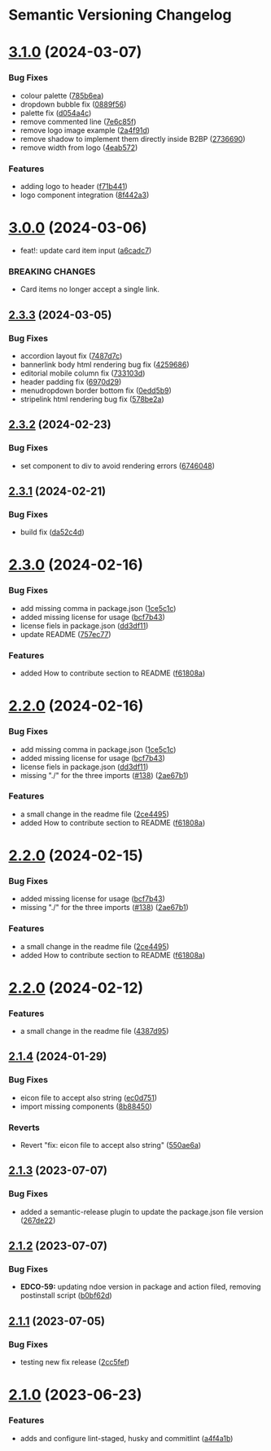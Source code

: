 # Semantic Versioning Changelog

# [3.1.0](https://github.com/pagopa/pagopa-editorial-components/compare/v3.0.0...v3.1.0) (2024-03-07)


### Bug Fixes

* colour palette ([785b6ea](https://github.com/pagopa/pagopa-editorial-components/commit/785b6ea5efee4e1cfa9db5f368e45e7846d617f9))
* dropdown bubble fix ([0889f56](https://github.com/pagopa/pagopa-editorial-components/commit/0889f567416024250e0e33c8735d4044085847db))
* palette fix ([d054a4c](https://github.com/pagopa/pagopa-editorial-components/commit/d054a4c2d804403ed1ce007194c4d4b0270b194d))
* remove commented line ([7e6c85f](https://github.com/pagopa/pagopa-editorial-components/commit/7e6c85ffe6e311e60ba85c180767bce7a554cdc4))
* remove logo image example ([2a4f91d](https://github.com/pagopa/pagopa-editorial-components/commit/2a4f91d69945520995add0a6f83e4b7fc25ca7fe))
* remove shadow to implement them directly inside B2BP ([2736690](https://github.com/pagopa/pagopa-editorial-components/commit/2736690e252b3428d76ea19dc5e6ab37422d0e32))
* remove width from logo ([4eab572](https://github.com/pagopa/pagopa-editorial-components/commit/4eab5726f1afd70b5236f43c0a0b6d1f2b10a2a2))


### Features

* adding logo to header ([f71b441](https://github.com/pagopa/pagopa-editorial-components/commit/f71b441fd09452f162c5e2fa3e5353ac7a7cbe42))
* logo component integration ([8f442a3](https://github.com/pagopa/pagopa-editorial-components/commit/8f442a36d45ee80f03fcb5eead194155019a68c7))

# [3.0.0](https://github.com/pagopa/pagopa-editorial-components/compare/v2.3.3...v3.0.0) (2024-03-06)


* feat!: update card item input ([a6cadc7](https://github.com/pagopa/pagopa-editorial-components/commit/a6cadc7b871fa9e1dbdd82bbd5c36b0e2854ce64))


### BREAKING CHANGES

* Card items no longer accept a single link.

## [2.3.3](https://github.com/pagopa/pagopa-editorial-components/compare/v2.3.2...v2.3.3) (2024-03-05)


### Bug Fixes

* accordion layout fix ([7487d7c](https://github.com/pagopa/pagopa-editorial-components/commit/7487d7c4e9910a6053a56b7203384c02d8e31cb6))
* bannerlink body html rendering bug fix ([4259686](https://github.com/pagopa/pagopa-editorial-components/commit/42596861e91a225701652e399c861604d649540b))
* editorial mobile column fix ([733103d](https://github.com/pagopa/pagopa-editorial-components/commit/733103df0dbd442557294fd2ec3e8d8d3cedbbdd))
* header padding fix ([6970d29](https://github.com/pagopa/pagopa-editorial-components/commit/6970d292e9855f9ad9fa70c1a427f326320254fa))
* menudropdown border bottom fix ([0edd5b9](https://github.com/pagopa/pagopa-editorial-components/commit/0edd5b99b608492e4349024fcd282c2e470f78bf))
* stripelink html rendering bug fix ([578be2a](https://github.com/pagopa/pagopa-editorial-components/commit/578be2ac591fbd8bb554059ab2a2a0318524ba58))

## [2.3.2](https://github.com/pagopa/pagopa-editorial-components/compare/v2.3.1...v2.3.2) (2024-02-23)


### Bug Fixes

* set component to div to avoid rendering errors ([6746048](https://github.com/pagopa/pagopa-editorial-components/commit/67460487ea282e3b885e10f5013ab4f6e97f11a1))

## [2.3.1](https://github.com/pagopa/pagopa-editorial-components/compare/v2.3.0...v2.3.1) (2024-02-21)


### Bug Fixes

* build fix ([da52c4d](https://github.com/pagopa/pagopa-editorial-components/commit/da52c4dd82c515fed1128decd2fa2d91641037ea))

# [2.3.0](https://github.com/pagopa/pagopa-editorial-components/compare/v2.2.0...v2.3.0) (2024-02-16)


### Bug Fixes

* add missing comma in package.json ([1ce5c1c](https://github.com/pagopa/pagopa-editorial-components/commit/1ce5c1c37990b248ae22ba1ab49326021da45b1d))
* added missing license for usage ([bcf7b43](https://github.com/pagopa/pagopa-editorial-components/commit/bcf7b43422c4733003d6f1f3159bd08cc658e6eb))
* license fiels in package.json ([dd3df11](https://github.com/pagopa/pagopa-editorial-components/commit/dd3df117b853b894467cd30e6c5e7e04a73e8cb8))
* update README ([757ec77](https://github.com/pagopa/pagopa-editorial-components/commit/757ec773d052fc22d76126b4f0d2d3cf6544b28c))


### Features

* added How to contribute section to README ([f61808a](https://github.com/pagopa/pagopa-editorial-components/commit/f61808a37d3332bc3b53a924ab3480f481d3130e))

# [2.2.0](https://github.com/pagopa/pagopa-editorial-components/compare/v2.1.4...v2.2.0) (2024-02-16)


### Bug Fixes

* add missing comma in package.json ([1ce5c1c](https://github.com/pagopa/pagopa-editorial-components/commit/1ce5c1c37990b248ae22ba1ab49326021da45b1d))
* added missing license for usage ([bcf7b43](https://github.com/pagopa/pagopa-editorial-components/commit/bcf7b43422c4733003d6f1f3159bd08cc658e6eb))
* license fiels in package.json ([dd3df11](https://github.com/pagopa/pagopa-editorial-components/commit/dd3df117b853b894467cd30e6c5e7e04a73e8cb8))
* missing "./" for the three imports ([#138](https://github.com/pagopa/pagopa-editorial-components/issues/138)) ([2ae67b1](https://github.com/pagopa/pagopa-editorial-components/commit/2ae67b153426bdce186021e0016a78cd2e09d4d8))


### Features

* a small change in the readme file ([2ce4495](https://github.com/pagopa/pagopa-editorial-components/commit/2ce44954f03433a5aa721fbd00cbca69bc2fc276))
* added How to contribute section to README ([f61808a](https://github.com/pagopa/pagopa-editorial-components/commit/f61808a37d3332bc3b53a924ab3480f481d3130e))

# [2.2.0](https://github.com/pagopa/pagopa-editorial-components/compare/v2.1.4...v2.2.0) (2024-02-15)


### Bug Fixes

* added missing license for usage ([bcf7b43](https://github.com/pagopa/pagopa-editorial-components/commit/bcf7b43422c4733003d6f1f3159bd08cc658e6eb))
* missing "./" for the three imports ([#138](https://github.com/pagopa/pagopa-editorial-components/issues/138)) ([2ae67b1](https://github.com/pagopa/pagopa-editorial-components/commit/2ae67b153426bdce186021e0016a78cd2e09d4d8))


### Features

* a small change in the readme file ([2ce4495](https://github.com/pagopa/pagopa-editorial-components/commit/2ce44954f03433a5aa721fbd00cbca69bc2fc276))
* added How to contribute section to README ([f61808a](https://github.com/pagopa/pagopa-editorial-components/commit/f61808a37d3332bc3b53a924ab3480f481d3130e))

# [2.2.0](https://github.com/pagopa/pagopa-editorial-components/compare/v2.1.4...v2.2.0) (2024-02-12)


### Features

* a small change in the readme file ([4387d95](https://github.com/pagopa/pagopa-editorial-components/commit/4387d95c9d57d4406bdc835a82f147fcb94f1495))

## [2.1.4](https://github.com/pagopa/pagopa-editorial-components/compare/v2.1.3...v2.1.4) (2024-01-29)


### Bug Fixes

* eicon file to accept also string ([ec0d751](https://github.com/pagopa/pagopa-editorial-components/commit/ec0d751c6081cb51838ec850446fc951166a07b3))
* import missing components ([8b88450](https://github.com/pagopa/pagopa-editorial-components/commit/8b88450f3c3d4ab7ffd61d4748a11e721c3f5aee))


### Reverts

* Revert "fix: eicon file to accept also string" ([550ae6a](https://github.com/pagopa/pagopa-editorial-components/commit/550ae6ac0c781449c95155581b0b8bb8dd16fc64))

## [2.1.3](https://github.com/pagopa/pagopa-editorial-components/compare/v2.1.2...v2.1.3) (2023-07-07)


### Bug Fixes

* added a semantic-release plugin to update the package.json file version ([267de22](https://github.com/pagopa/pagopa-editorial-components/commit/267de229bacc04fb43dc7268276b91c66f0a4a5d))

## [2.1.2](https://github.com/pagopa/pagopa-editorial-components/compare/v2.1.1...v2.1.2) (2023-07-07)


### Bug Fixes

* **EDCO-59:** updating ndoe version in package and action filed, removing postinstall script ([b0bf62d](https://github.com/pagopa/pagopa-editorial-components/commit/b0bf62d3ff1ab9f754b3da45daad8c7abac89aa8))

## [2.1.1](https://github.com/pagopa/pagopa-editorial-components/compare/v2.1.0...v2.1.1) (2023-07-05)


### Bug Fixes

* testing new fix release ([2cc5fef](https://github.com/pagopa/pagopa-editorial-components/commit/2cc5fefea947acd9aa03a27de48c531e4d7904c2))

# [2.1.0](https://github.com/pagopa/pagopa-editorial-components/compare/v2.0.0...v2.1.0) (2023-06-23)


### Features

* adds and configure lint-staged, husky and commitlint ([a4f4a1b](https://github.com/pagopa/pagopa-editorial-components/commit/a4f4a1b8af1694868dcb66588300238b05650841))

